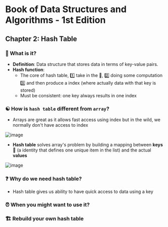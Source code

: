 # Book of Data Structures and Algorithms - 1st Edition

## Chapter 2: Hash Table

### 🔢 What is it?
* __Definition__: Data structure that stores data in terms of key-value pairs. 
* __Hash function__: 
  * The core of hash table, :one: take in the 🔑, :two: doing some computation :three: and then produce a index (where actually data with that key is stored)
  * Must be consistent: one key always results in one index

### ☯️ How is `hash table` different from `array`?
- Arrays are great as it allows fast access using index but in the wild, we normally don't have access to index

![image](https://user-images.githubusercontent.com/28957748/125766269-9cd4665d-f092-4b0a-b6fb-8d28866113c0.png)

- __Hash table__ solves array's problem by building a mapping between __keys__ 🔑 (a identity that defines one unique item in the list) and the actual __values__

![image](https://user-images.githubusercontent.com/28957748/125774070-5015a754-e0e7-459d-ae0a-cdffff9a683b.png)

### ❓ Why do we need hash table?
- Hash table gives us ability to have quick access to data using a key

### ⏰ When you might want to use it?

### 🏗️ Rebuild your own hash table

